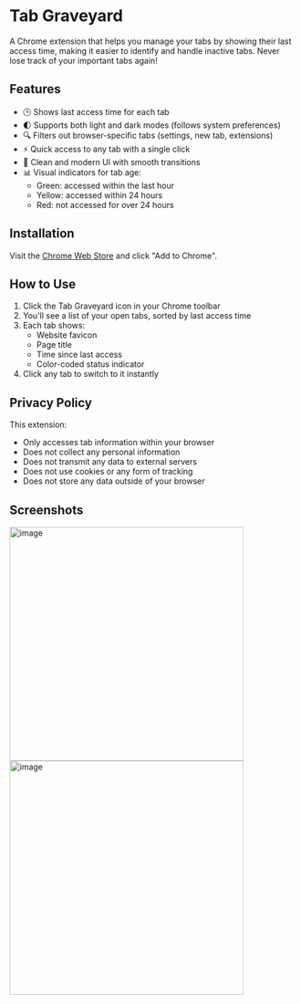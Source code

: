 # Tab Graveyard

A Chrome extension that helps you manage your tabs by showing their last access time, making it easier to identify and handle inactive tabs. Never lose track of your important tabs again!

## Features

- 🕒 Shows last access time for each tab
- 🌓 Supports both light and dark modes (follows system preferences)
- 🔍 Filters out browser-specific tabs (settings, new tab, extensions)
- ⚡️ Quick access to any tab with a single click
- 🎨 Clean and modern UI with smooth transitions
- 📊 Visual indicators for tab age:
  - Green: accessed within the last hour
  - Yellow: accessed within 24 hours
  - Red: not accessed for over 24 hours

## Installation

Visit the [Chrome Web Store](https://chrome.google.com/webstore/detail/[extension-id]) and click "Add to Chrome".

## How to Use

1. Click the Tab Graveyard icon in your Chrome toolbar
2. You'll see a list of your open tabs, sorted by last access time
3. Each tab shows:
   - Website favicon
   - Page title
   - Time since last access
   - Color-coded status indicator
4. Click any tab to switch to it instantly

## Privacy Policy

This extension:

- Only accesses tab information within your browser
- Does not collect any personal information
- Does not transmit any data to external servers
- Does not use cookies or any form of tracking
- Does not store any data outside of your browser

## Screenshots

<img width="410" alt="image" src="https://github.com/user-attachments/assets/114c435b-51e5-4b7b-afa4-e45f4159ff68" />

<img width="410" alt="image" src="https://github.com/user-attachments/assets/ee0a7d82-186e-4269-bede-08521ad639f0" />

